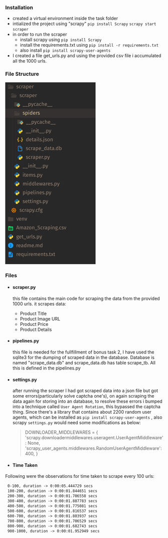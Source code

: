 ### Installation
- created a virtual environment inside the task folder
- intialized the project using "scrapy" `pip install Scrapy`
  `scrapy start scraper`
- in order to run the scraper
    * install scrapy using `pip install Scrapy`
    * install the requirements.txt using `pip install -r requirements.txt`
    * also install `pip install scrapy-user-agents`
- I created a file get_urls.py and using the provided csv file i accumulated all the 1000 urls.

### File Structure
![file structure](images/1.png)

### Files
- #### scraper.py
    this file contains the main code for scraping the data from the provided
    1000 urls.
    it scrapes data:
    * Product Title
    * Product Image URL
    * Product Price
    * Product Details

- #### pipelines.py
    this file is needed for the fullfillment of bonus task 2,
    I have used the sqlite3 for the dumping of scraped data in the database. Database is named "scrape_data.db" and scrape_data.db has table scrape_tb.
    All this is defined in the pipelines.py

- #### settings.py
    after running the scraper I had got scraped data into a json file but got some errors(particularly solve captcha one's), on again scraping the data again for storing into an database, to resolve these errors i bumped into a technique called `User Agent Rotation`, this bypassed the captcha thing.
    Since there's a library that contains about 2200 random user agents, which can be installed as
    `pip install scrapy-user-agents`
, also scrapy `settings.py` would need some modifications as below:
    > DOWNLOADER_MIDDLEWARES = {
    'scrapy.downloadermiddlewares.useragent.UserAgentMiddleware': None,
    'scrapy_user_agents.middlewares.RandomUserAgentMiddleware': 400,
    }

- #### Time Taken

Following were the observations for time taken to scrape every 100 urls:

     0-100, duration -> 0:00:05.444729 secs
     100-200, duration -> 0:00:01.844651 secs
     200-300, duration -> 0:00:01.706558 secs
     300-400, duration -> 0:00:01.887783 secs
     400-500, duration -> 0:00:01.775081 secs
     500-600, duration -> 0:00:01.816537 secs
     600-700, duration -> 0:00:01.803937 secs
     700-800, duration -> 0:00:01.706529 secs
     800-900, duration -> 0:00:01.682743 secs
     900-1000, duration -> 0:00:01.952949 secs

    
        
            
